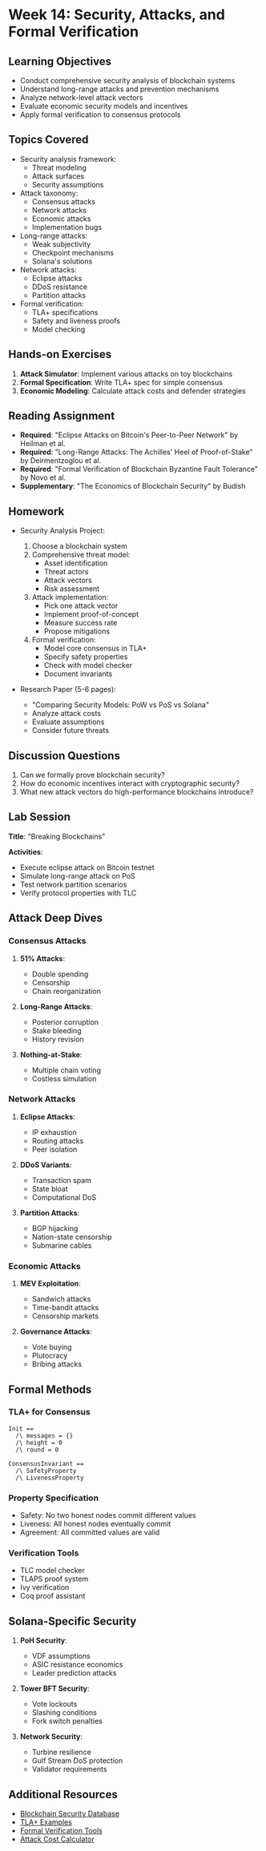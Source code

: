 # Week 14: Security, Attacks, and Formal Verification

## Learning Objectives

- Conduct comprehensive security analysis of blockchain systems
- Understand long-range attacks and prevention mechanisms
- Analyze network-level attack vectors
- Evaluate economic security models and incentives
- Apply formal verification to consensus protocols

## Topics Covered

- Security analysis framework:
  - Threat modeling
  - Attack surfaces
  - Security assumptions
- Attack taxonomy:
  - Consensus attacks
  - Network attacks
  - Economic attacks
  - Implementation bugs
- Long-range attacks:
  - Weak subjectivity
  - Checkpoint mechanisms
  - Solana's solutions
- Network attacks:
  - Eclipse attacks
  - DDoS resistance
  - Partition attacks
- Formal verification:
  - TLA+ specifications
  - Safety and liveness proofs
  - Model checking

## Hands-on Exercises

1. **Attack Simulator**: Implement various attacks on toy blockchains
2. **Formal Specification**: Write TLA+ spec for simple consensus
3. **Economic Modeling**: Calculate attack costs and defender strategies

## Reading Assignment

- **Required**: "Eclipse Attacks on Bitcoin's Peer-to-Peer Network" by Heilman et al.
- **Required**: "Long-Range Attacks: The Achilles' Heel of Proof-of-Stake" by Deirmentzoglou et al.
- **Required**: "Formal Verification of Blockchain Byzantine Fault Tolerance" by Novo et al.
- **Supplementary**: "The Economics of Blockchain Security" by Budish

## Homework

- Security Analysis Project:

  1. Choose a blockchain system
  2. Comprehensive threat model:
     - Asset identification
     - Threat actors
     - Attack vectors
     - Risk assessment
  3. Attack implementation:
     - Pick one attack vector
     - Implement proof-of-concept
     - Measure success rate
     - Propose mitigations
  4. Formal verification:
     - Model core consensus in TLA+
     - Specify safety properties
     - Check with model checker
     - Document invariants

- Research Paper (5-6 pages):
  - "Comparing Security Models: PoW vs PoS vs Solana"
  - Analyze attack costs
  - Evaluate assumptions
  - Consider future threats

## Discussion Questions

1. Can we formally prove blockchain security?
2. How do economic incentives interact with cryptographic security?
3. What new attack vectors do high-performance blockchains introduce?

## Lab Session

**Title**: "Breaking Blockchains"

**Activities**:

- Execute eclipse attack on Bitcoin testnet
- Simulate long-range attack on PoS
- Test network partition scenarios
- Verify protocol properties with TLC

## Attack Deep Dives

### Consensus Attacks

1. **51% Attacks**:

   - Double spending
   - Censorship
   - Chain reorganization

2. **Long-Range Attacks**:

   - Posterior corruption
   - Stake bleeding
   - History revision

3. **Nothing-at-Stake**:
   - Multiple chain voting
   - Costless simulation

### Network Attacks

1. **Eclipse Attacks**:

   - IP exhaustion
   - Routing attacks
   - Peer isolation

2. **DDoS Variants**:

   - Transaction spam
   - State bloat
   - Computational DoS

3. **Partition Attacks**:
   - BGP hijacking
   - Nation-state censorship
   - Submarine cables

### Economic Attacks

1. **MEV Exploitation**:

   - Sandwich attacks
   - Time-bandit attacks
   - Censorship markets

2. **Governance Attacks**:
   - Vote buying
   - Plutocracy
   - Bribing attacks

## Formal Methods

### TLA+ for Consensus

```tla
Init ==
  /\ messages = {}
  /\ height = 0
  /\ round = 0

ConsensusInvariant ==
  /\ SafetyProperty
  /\ LivenessProperty
```

### Property Specification

- Safety: No two honest nodes commit different values
- Liveness: All honest nodes eventually commit
- Agreement: All committed values are valid

### Verification Tools

- TLC model checker
- TLAPS proof system
- Ivy verification
- Coq proof assistant

## Solana-Specific Security

1. **PoH Security**:

   - VDF assumptions
   - ASIC resistance economics
   - Leader prediction attacks

2. **Tower BFT Security**:

   - Vote lockouts
   - Slashing conditions
   - Fork switch penalties

3. **Network Security**:
   - Turbine resilience
   - Gulf Stream DoS protection
   - Validator requirements

## Additional Resources

- [Blockchain Security Database](https://consensys.github.io/smart-contract-best-practices/known_attacks/)
- [TLA+ Examples](https://github.com/tlaplus/Examples)
- [Formal Verification Tools](https://github.com/trailofbits/awesome-formal-verification)
- [Attack Cost Calculator](https://www.crypto51.app/)
